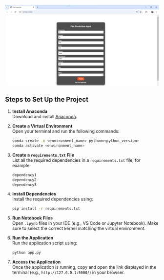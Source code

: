 
![Image Description](deployment_sample.png)



## Steps to Set Up the Project

1. **Install Anaconda**  
   Download and install [Anaconda](https://www.anaconda.com/).

2. **Create a Virtual Environment**  
   Open your terminal and run the following commands:  
   ```bash
   conda create -n <environment_name> python=<python_version>
   conda activate <environment_name>
   ```

3. **Create a `requirements.txt` File**  
   List all the required dependencies in a `requirements.txt` file, for example:  
   ```plaintext
   dependency1
   dependency2
   dependency3
   ```

4. **Install Dependencies**  
   Install the required dependencies using:  
   ```bash
   pip install -r requirements.txt
   ```

5. **Run Notebook Files**  
   Open `.ipynb` files in your IDE (e.g., VS Code or Jupyter Notebook). Make sure to select the correct kernel matching the virtual environment.

6. **Run the Application**  
   Run the application script using:  
   ```bash
   python app.py
   ```

7. **Access the Application**  
   Once the application is running, copy and open the link displayed in the terminal (e.g., `http://127.0.0.1:5000/`) in your browser.
```
